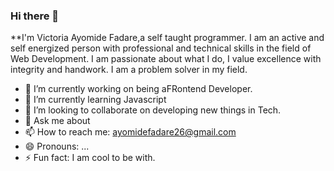 ### Hi there 👋

**I'm Victoria Ayomide Fadare,a self taught programmer. I am an active and self energized person with professional and technical skills in the field of Web Development. I am passionate about what I do, I value excellence with integrity and handwork. I am a problem solver in my field.

- 🔭 I’m currently working on being aFRontend Developer.
- 🌱 I’m currently learning Javascript
- 👯 I’m looking to collaborate on developing new things in Tech.
- 💬 Ask me about 
- 📫 How to reach me: ayomidefadare26@gmail.com
- 😄 Pronouns: ...
- ⚡ Fun fact: I am cool to be with.

